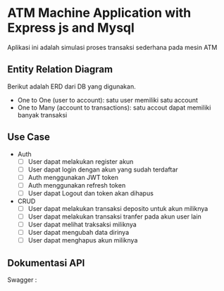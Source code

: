 # ATM Machine Application with Express js and Mysql
Aplikasi ini adalah simulasi proses transaksi sederhana pada mesin ATM

## Entity Relation Diagram
Berikut adalah ERD dari DB yang digunakan. 
- One to One (user to account): satu user memiliki satu account
- One to Many (account to transactions): satu accout dapat memiliki banyak transaksi

## Use Case
 - Auth
    - [ ]  User dapat melakukan register akun
    - [ ]  User dapat login dengan akun yang sudah terdaftar
    - [ ]  Auth menggunakan JWT token
    - [ ]  Auth menggunakan refresh token
    - [ ]  User dapat Logout dan token akan dihapus
- CRUD
    - [ ]  User dapat melakukan transaksi deposito untuk akun miliknya
    - [ ]  User dapat melakukan transaksi tranfer pada akun user lain
    - [ ]  User dapat melihat traksaksi miliknya
    - [ ]  User dapat mengubah data dirinya
    - [ ]  User dapat menghapus akun miliknya
 
## Dokumentasi API
Swagger :
